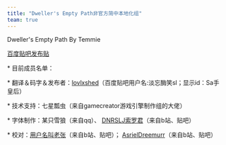 ```yaml
---
title: "Dweller's Empty Path非官方简中本地化组"
team: true
---
```


Dweller's Empty Path By Temmie

[百度贴吧发布贴](https://tieba.baidu.com/p/6890735112)

\* 目前成员名单：

\* 翻译＆码字＆发布者：[lovlxshed](https://tieba.baidu.com/home/main?id=tb.1.b70fc6d2.ozkXlZfLTzyG4_-o5QCYvg)（百度贴吧用户名:淡忘酶笑sl；显示id：Sa手皇后）

\* 技术支持：七星瓢虫（来自gamecreator游戏引擎制作组的大佬）

\* 字体制作：某只雪狼（来自qq）、 [DNRSLJ索罗君](https://space.bilibili.com/355391948)（来自b站、贴吧）

\* 校对：[用户名叫老张](https://space.bilibili.com/110742027)（来自b站、贴吧）； [AsrielDreemurr](https://space.bilibili.com/73863040)（来自b站、贴吧）